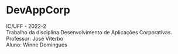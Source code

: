 # DevAppCorp
IC/UFF - 2022-2  
Trabalho da disciplina Desenvolvimento de Aplicações Corporativas.  
Professor: José Viterbo  
Aluno: Winne Domingues